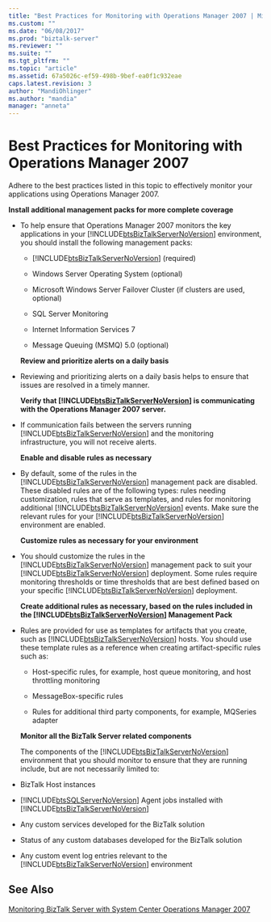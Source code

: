```yaml
---
title: "Best Practices for Monitoring with Operations Manager 2007 | Microsoft Docs"
ms.custom: ""
ms.date: "06/08/2017"
ms.prod: "biztalk-server"
ms.reviewer: ""
ms.suite: ""
ms.tgt_pltfrm: ""
ms.topic: "article"
ms.assetid: 67a5026c-ef59-498b-9bef-ea0f1c932eae
caps.latest.revision: 3
author: "MandiOhlinger"
ms.author: "mandia"
manager: "anneta"
---
```

# Best Practices for Monitoring with Operations Manager 2007
Adhere to the best practices listed in this topic to effectively monitor your applications using Operations Manager 2007.  
  
 **Install additional management packs for more complete coverage**  
  
- To help ensure that Operations Manager 2007 monitors the key applications in your [!INCLUDE[btsBizTalkServerNoVersion](../includes/btsbiztalkservernoversion-md.md)] environment, you should install the following management packs:  
  
  - [!INCLUDE[btsBizTalkServerNoVersion](../includes/btsbiztalkservernoversion-md.md)] (required)  
  
  - Windows Server Operating System (optional)  
  
  - Microsoft Windows Server Failover Cluster (if clusters are used, optional)  
  
  - SQL Server Monitoring  
  
  - Internet Information Services 7  
  
  - Message Queuing (MSMQ) 5.0 (optional)  
  
  **Review and prioritize alerts on a daily basis**  
  
- Reviewing and prioritizing alerts on a daily basis helps to ensure that issues are resolved in a timely manner.  
  
  **Verify that [!INCLUDE[btsBizTalkServerNoVersion](../includes/btsbiztalkservernoversion-md.md)] is communicating with the Operations Manager 2007 server.**  
  
- If communication fails between the servers running [!INCLUDE[btsBizTalkServerNoVersion](../includes/btsbiztalkservernoversion-md.md)] and the monitoring infrastructure, you will not receive alerts.  
  
  **Enable and disable rules as necessary**  
  
- By default, some of the rules in the [!INCLUDE[btsBizTalkServerNoVersion](../includes/btsbiztalkservernoversion-md.md)] management pack are disabled. These disabled rules are of the following types: rules needing customization, rules that serve as templates, and rules for monitoring additional [!INCLUDE[btsBizTalkServerNoVersion](../includes/btsbiztalkservernoversion-md.md)] events. Make sure the relevant rules for your [!INCLUDE[btsBizTalkServerNoVersion](../includes/btsbiztalkservernoversion-md.md)] environment are enabled.  
  
  **Customize rules as necessary for your environment**  
  
- You should customize the rules in the [!INCLUDE[btsBizTalkServerNoVersion](../includes/btsbiztalkservernoversion-md.md)] management pack to suit your [!INCLUDE[btsBizTalkServerNoVersion](../includes/btsbiztalkservernoversion-md.md)] deployment. Some rules require monitoring thresholds or time thresholds that are best defined based on your specific [!INCLUDE[btsBizTalkServerNoVersion](../includes/btsbiztalkservernoversion-md.md)] deployment.  
  
  **Create additional rules as necessary, based on the rules included in the [!INCLUDE[btsBizTalkServerNoVersion](../includes/btsbiztalkservernoversion-md.md)] Management Pack**  
  
- Rules are provided for use as templates for artifacts that you create, such as [!INCLUDE[btsBizTalkServerNoVersion](../includes/btsbiztalkservernoversion-md.md)] hosts. You should use these template rules as a reference when creating artifact-specific rules such as:  
  
  -   Host-specific rules, for example, host queue monitoring, and host throttling monitoring  
  
  -   MessageBox-specific rules  
  
  -   Rules for additional third party components, for example, MQSeries adapter  
  
  **Monitor all the BizTalk Server related components**  
  
  The components of the [!INCLUDE[btsBizTalkServerNoVersion](../includes/btsbiztalkservernoversion-md.md)] environment that you should monitor to ensure that they are running include, but are not necessarily limited to:  
  
- BizTalk Host instances  
  
- [!INCLUDE[btsSQLServerNoVersion](../includes/btssqlservernoversion-md.md)] Agent jobs installed with [!INCLUDE[btsBizTalkServerNoVersion](../includes/btsbiztalkservernoversion-md.md)]  
  
- Any custom services developed for the BizTalk solution  
  
- Status of any custom databases developed for the BizTalk solution  
  
- Any custom event log entries relevant to the [!INCLUDE[btsBizTalkServerNoVersion](../includes/btsbiztalkservernoversion-md.md)] environment  
  
## See Also  
 [Monitoring BizTalk Server with System Center Operations Manager 2007](../technical-guides/monitoring-biztalk-server-with-system-center-operations-manager-2007.md)